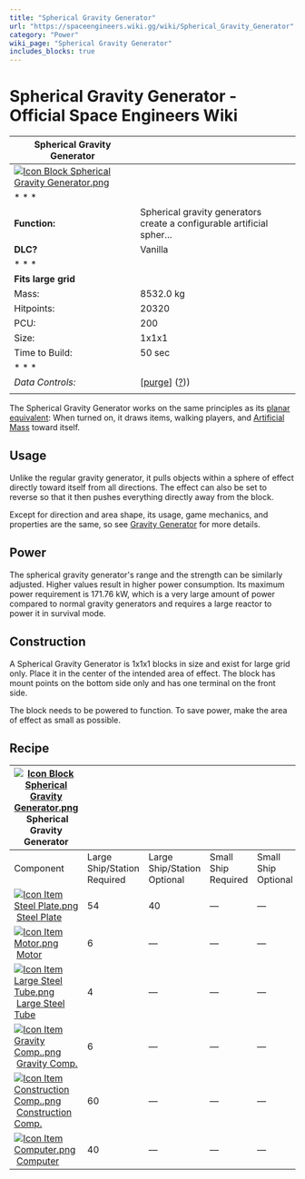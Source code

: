 ```yaml
---
title: "Spherical Gravity Generator"
url: "https://spaceengineers.wiki.gg/wiki/Spherical_Gravity_Generator"
category: "Power"
wiki_page: "Spherical Gravity Generator"
includes_blocks: true
---
```


# Spherical Gravity Generator - Official Space Engineers Wiki

| Spherical Gravity Generator |     |
| --- | --- |
| [![Icon Block Spherical Gravity Generator.png](https://spaceengineers.wiki.gg/images/f/f3/Icon_Block_Spherical_Gravity_Generator.png?1dc1e4)](https://spaceengineers.wiki.gg/wiki/File:Icon_Block_Spherical_Gravity_Generator.png) |     |
| * * * |     |
| **Function:** | Spherical gravity generators create a configurable artificial spher... |
| **DLC?** | Vanilla |
| * * * |     |
| **Fits large grid** |     |
| Mass: | 8532.0 kg |
| Hitpoints: | 20320 |
| PCU: | 200 |
| Size: | 1x1x1 |
| Time to Build: | 50 sec |
| * * * |     |
| _Data Controls:_ | \[[purge](https://spaceengineers.wiki.gg/wiki/Spherical_Gravity_Generator?action=purge)\] ([?](https://spaceengineers.wiki.gg/wiki/Template:Info_Block))) |
|     |     |

The Spherical Gravity Generator works on the same principles as its [planar equivalent](https://spaceengineers.wiki.gg/wiki/Gravity_Generator "Gravity Generator"): When turned on, it draws items, walking players, and [Artificial Mass](https://spaceengineers.wiki.gg/wiki/Artificial_Mass "Artificial Mass") toward itself.

## Usage

Unlike the regular gravity generator, it pulls objects within a sphere of effect directly toward itself from all directions. The effect can also be set to reverse so that it then pushes everything directly away from the block.

Except for direction and area shape, its usage, game mechanics, and properties are the same, so see [Gravity Generator](https://spaceengineers.wiki.gg/wiki/Gravity_Generator "Gravity Generator") for more details.

## Power

The spherical gravity generator's range and the strength can be similarly adjusted. Higher values result in higher power consumption. Its maximum power requirement is 171.76 kW, which is a very large amount of power compared to normal gravity generators and requires a large reactor to power it in survival mode.

## Construction

A Spherical Gravity Generator is 1x1x1 blocks in size and exist for large grid only. Place it in the center of the intended area of effect. The block has mount points on the bottom side only and has one terminal on the front side.

The block needs to be powered to function. To save power, make the area of effect as small as possible.

## Recipe

| [![Icon Block Spherical Gravity Generator.png](https://spaceengineers.wiki.gg/images/thumb/f/f3/Icon_Block_Spherical_Gravity_Generator.png/21px-Icon_Block_Spherical_Gravity_Generator.png?1dc1e4)](https://spaceengineers.wiki.gg/wiki/Spherical_Gravity_Generator "Spherical Gravity Generator") Spherical Gravity Generator |     |     |     |     |
| --- | --- | --- | --- | --- |
| Component | Large Ship/Station  <br>Required | Large Ship/Station  <br>Optional | Small Ship  <br>Required | Small Ship  <br>Optional |
| [![Icon Item Steel Plate.png](https://spaceengineers.wiki.gg/images/thumb/4/4c/Icon_Item_Steel_Plate.png/21px-Icon_Item_Steel_Plate.png?437e3a)](https://spaceengineers.wiki.gg/wiki/Steel_Plate "Steel Plate") [Steel Plate](https://spaceengineers.wiki.gg/wiki/Steel_Plate "Steel Plate") | 54  | 40  | —   | —   |
| [![Icon Item Motor.png](https://spaceengineers.wiki.gg/images/thumb/2/2c/Icon_Item_Motor.png/21px-Icon_Item_Motor.png?4a2f3f)](https://spaceengineers.wiki.gg/wiki/Motor "Motor") [Motor](https://spaceengineers.wiki.gg/wiki/Motor "Motor") | 6   | —   | —   | —   |
| [![Icon Item Large Steel Tube.png](https://spaceengineers.wiki.gg/images/thumb/f/fe/Icon_Item_Large_Steel_Tube.png/21px-Icon_Item_Large_Steel_Tube.png?31c1e4)](https://spaceengineers.wiki.gg/wiki/Large_Steel_Tube "Large Steel Tube") [Large Steel Tube](https://spaceengineers.wiki.gg/wiki/Large_Steel_Tube "Large Steel Tube") | 4   | —   | —   | —   |
| [![Icon Item Gravity Comp..png](https://spaceengineers.wiki.gg/images/thumb/c/c7/Icon_Item_Gravity_Comp..png/21px-Icon_Item_Gravity_Comp..png?191808)](https://spaceengineers.wiki.gg/wiki/Gravity_Comp. "Gravity Comp.") [Gravity Comp.](https://spaceengineers.wiki.gg/wiki/Gravity_Comp. "Gravity Comp.") | 6   | —   | —   | —   |
| [![Icon Item Construction Comp..png](https://spaceengineers.wiki.gg/images/thumb/4/45/Icon_Item_Construction_Comp..png/21px-Icon_Item_Construction_Comp..png?cdc26f)](https://spaceengineers.wiki.gg/wiki/Construction_Comp. "Construction Comp.") [Construction Comp.](https://spaceengineers.wiki.gg/wiki/Construction_Comp. "Construction Comp.") | 60  | —   | —   | —   |
| [![Icon Item Computer.png](https://spaceengineers.wiki.gg/images/thumb/7/72/Icon_Item_Computer.png/21px-Icon_Item_Computer.png?65c1a4)](https://spaceengineers.wiki.gg/wiki/Computer "Computer") [Computer](https://spaceengineers.wiki.gg/wiki/Computer "Computer") | 40  | —   | —   | —   |